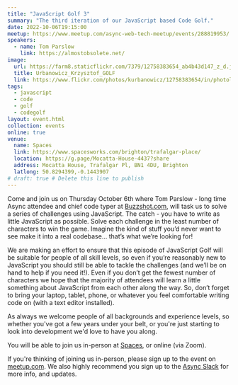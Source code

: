 ```yaml
---
title: "JavaScript Golf 3"
summary: "The third iteration of our JavaScript based Code Golf."
date: 2022-10-06T19:15:00
meetup: https://www.meetup.com/async-web-tech-meetup/events/288819953/
speakers:
  - name: Tom Parslow
    link: https://almostobsolete.net/
image:
  url: https://farm8.staticflickr.com/7379/12758383654_ab4b43d147_z_d.jpg
  title: Urbanowicz_Krzysztof_GOLF
  link: https://www.flickr.com/photos/kurbanowicz/12758383654/in/photolist-krq3XY-7hTRLz-9kGXLo-awf96H-9kGXTb-7hTSDX-7hXNAY-kroiT4-6xcLyT-65CWTR-5ds8DL-9kGYdb-9kDVyT-9a69ML-5bCwNN-efi4ma-56hckS-4kQ3Fv-eBP5xt-6QKY1E-c3HmpL-eBRqu3-4ZxP3p-5bCxDW-krpfTx-4ZC1qL-5bCB6j-3vs2Y1-4ZC1u5-4q64vn-4ZxM8Z-4ZxNwg-341zZd-6xj6oL-4ZxNUP-9L3STz-9L3SXt-dxM9tg-dbJjkc-anWVqa-4ZxNqz-5bym8g-4PXK7g-dbJkFS-5bxftP-5bym7V-krp6SB-5bCsCE-5t5bP2-5byh6a
tags:
  - javascript
  - code
  - golf
  - codegolf
layout: event.html
collection: events
online: true
venue:
  name: Spaces
  link: https://www.spacesworks.com/brighton/trafalgar-place/
  location: https://g.page/Mocatta-House-4437?share
  address: Mocatta House, Trafalgar Pl, BN1 4DU, Brighton
  latlong: 50.8294399,-0.1443907
# draft: true # Delete this line to publish
---
```


Come and join us on Thursday October 6th where Tom Parslow - long time Async attendee and chief code typer at [Buzzshot.com](https://buzzshot.com), will task us to solve a series of challenges using JavaScript. The catch - you have to write as little JavaScript as possible. Solve each challenge in the least number of characters to win the game. Imagine the kind of stuff you’d never want to see make it into a real codebase… that’s what we’re looking for!

We are making an effort to ensure that this episode of JavaScript Golf will be suitable for people of all skill levels, so even if you’re reasonably new to JavaScript you should still be able to tackle the challenges (and we’ll be on hand to help if you need it!). Even if you don’t get the fewest number of characters we hope that the majority of attendees will learn a little something about JavaScript from each other along the way. So, don’t forget to bring your laptop, tablet, phone, or whatever you feel comfortable writing code on (with a text editor installed).

As always we welcome people of all backgrounds and experience levels, so whether you've got a few years under your belt, or you're just starting to look into development we'd love to have you along.

You will be able to join us in-person at [Spaces](https://www.spacesworks.com/brighton/trafalgar-place/), or online (via Zoom).

If you're thinking of joining us in-person, please sign up to the event on [meetup.com](https://www.meetup.com/async-web-tech-meetup/events/288819953/). We also highly recommend you sign up to the [Async Slack](https://join.slack.com/t/asyncjs/shared_invite/zt-1aguxx86q-XjF_yWcFoJ8fyYYzoqgDaQ) for more info, and updates.
